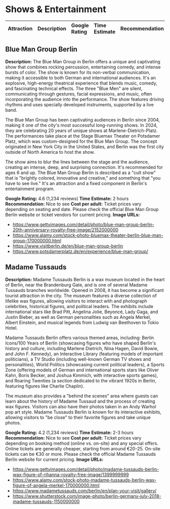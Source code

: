 # Shows & Entertainment
| Attraction | Description | Google Rating | Time Estimate | Recommendation |
| :--- | :--- | :--- | :--- | :--- |
## Blue Man Group Berlin
**Description:**
The Blue Man Group in Berlin offers a unique and captivating show that combines rocking percussion, entertaining comedy, and intense bursts of color. The show is known for its non-verbal communication, making it accessible to both German and international audiences. It's an explosive, high-energy theatrical experience that blends music, comedy, and fascinating technical effects. The three "Blue Men" are silent, communicating through gestures, facial expressions, and music, often incorporating the audience into the performance. The show features driving rhythms and uses specially developed instruments, supported by a live band.

The Blue Man Group has been captivating audiences in Berlin since 2004, making it one of the city's most successful long-running shows. In 2024, they are celebrating 20 years of unique shows at Marlene-Dietrich-Platz. The performances take place at the Stage Bluemax Theater on Potsdamer Platz, which was custom-designed for the Blue Man Group. The concept originated in New York City in the United States, and Berlin was the first city outside of North America to host the show.

The show aims to blur the lines between the stage and the audience, creating an intense, deep, and surprising connection. It's recommended for ages 6 and up. The Blue Man Group Berlin is described as a "cult show" that is "brightly colored, innovative and creative," and something that "you have to see live." It's an attraction and a fixed component in Berlin's entertainment program.

**Google Rating:** 4.6 (1,234 reviews)
**Time Estimate:** 2 hours
**Recommendation:** Nice to see
**Cost per adult:** Ticket prices vary depending on seating and date. Please check the official Blue Man Group Berlin website or ticket vendors for current pricing.
**Image URLs:**
* https://www.gettyimages.com/detail/photo/blue-man-group-berlin-20th-anniversary-royalty-free-image/2152000000
* https://www.alamy.com/stock-photo-bluemax-theater-berlin-blue-man-group-170000000.html
* https://www.visitberlin.de/en/blue-man-group-berlin
* https://www.potsdamerplatz.de/en/experience/blue-man-group/

## Madame Tussauds
**Description:**
Madame Tussauds Berlin is a wax museum located in the heart of Berlin, near the Brandenburg Gate, and is one of several Madame Tussauds branches worldwide. Opened in 2008, it has become a significant tourist attraction in the city. The museum features a diverse collection of lifelike wax figures, allowing visitors to interact with and photograph celebrities, historical figures, and political leaders. The exhibits include international stars like Brad Pitt, Angelina Jolie, Beyoncé, Lady Gaga, and Justin Bieber, as well as German personalities such as Angela Merkel, Albert Einstein, and musical legends from Ludwig van Beethoven to Tokio Hotel.

Madame Tussauds Berlin offers various themed areas, including: Berlin Icons/100 Years of Berlin (showcasing figures who have shaped Berlin's history and culture, including Marlene Dietrich, Nina Hagen, David Bowie, and John F. Kennedy), an Interactive Library (featuring models of important politicians), a TV Studio (including well-known German TV shows and personalities), World Politics (showcasing current political leaders), a Sports Zone (offering models of German and international sports stars like Oliver Kahn, Boris Becker, and Joshua Kimmich, with interactive sports games), and Roaring Twenties (a section dedicated to the vibrant 1920s in Berlin, featuring figures like Charlie Chaplin).

The museum also provides a "behind the scenes" area where guests can learn about the history of Madame Tussaud and the process of creating wax figures. Visitors can also have their photos taken in an Andy Warhol pop art style. Madame Tussauds Berlin is known for its interactive exhibits, allowing visitors to "be close" to their favorite figures and take unique photos.

**Google Rating:** 4.2 (1,234 reviews)
**Time Estimate:** 2-3 hours
**Recommendation:** Nice to see
**Cost per adult:** Ticket prices vary depending on booking method (online vs. on-site) and any special offers. Online tickets are generally cheaper, starting from around €20-25. On-site tickets can be €30 or more. Please check the official Madame Tussauds Berlin website for current pricing.
**Image URLs:**
* https://www.gettyimages.com/detail/photo/madame-tussauds-berlin-wax-figure-of-rihanna-royalty-free-image/1399999999
* https://www.alamy.com/stock-photo-madame-tussauds-berlin-wax-figure-of-angela-merkel-170000000.html
* https://www.madametussauds.com/berlin/en/plan-your-visit/gallery/
* https://www.shutterstock.com/image-photo/berlin-germany-july-2018-madame-tussauds-1150000000


